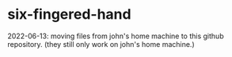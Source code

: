 # six-fingered-hand

2022-06-13: moving files from john's home machine to this github repository.  (they still only work on john's home machine.)
